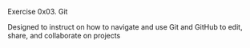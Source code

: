 Exercise 0x03. Git

Designed to instruct on how to navigate and use Git and GitHub to edit, share, and collaborate on projects